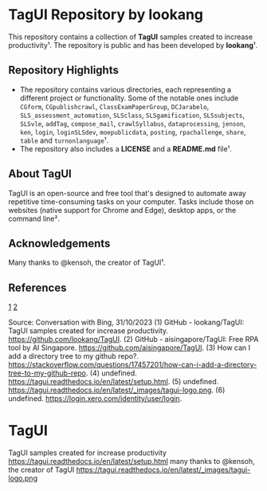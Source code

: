 # TagUI Repository by lookang

This repository contains a collection of **TagUI** samples created to increase productivity¹. The repository is public and has been developed by **lookang**¹.

## Repository Highlights

- The repository contains various directories, each representing a different project or functionality. Some of the notable ones include `CGform`, `CGpublishcrawl`, `ClassExamPaperGroup`, `DCJarabelo`, `SLS_assessment_automation`, `SLSclass`, `SLSgamification`, `SLSsubjects`, `SLSvle`, `addTag`, `compose_mail`, `crawlSyllabus`, `dataprocessing`, `jenson`, `ken`, `login`, `loginSLSdev`, `moepublicdata`, `posting`, `rpachallenge`, `share`, `table` and `turnonlanguage`¹.
- The repository also includes a **LICENSE** and a **README.md** file¹.

## About TagUI

TagUI is an open-source and free tool that's designed to automate away repetitive time-consuming tasks on your computer. Tasks include those on websites (native support for Chrome and Edge), desktop apps, or the command line².

## Acknowledgements

Many thanks to @kensoh, the creator of TagUI¹.

## References
[1](https://github.com/lookang/TagUI)
[2](https://github.com/aisingapore/TagUI)

Source: Conversation with Bing, 31/10/2023
(1) GitHub - lookang/TagUI: TagUI samples created for increase productivity. https://github.com/lookang/TagUI.
(2) GitHub - aisingapore/TagUI: Free RPA tool by AI Singapore. https://github.com/aisingapore/TagUI.
(3) How can I add a directory tree to my github repo?. https://stackoverflow.com/questions/17457201/how-can-i-add-a-directory-tree-to-my-github-repo.
(4) undefined. https://tagui.readthedocs.io/en/latest/setup.html.
(5) undefined. https://tagui.readthedocs.io/en/latest/_images/tagui-logo.png.
(6) undefined. https://login.xero.com/identity/user/login.

# TagUI
TagUI samples created for increase productivity
https://tagui.readthedocs.io/en/latest/setup.html
many thanks to @kensoh, the creator of TagUI
https://tagui.readthedocs.io/en/latest/_images/tagui-logo.png
